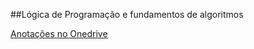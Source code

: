 ##Lógica de Programação e fundamentos de algoritmos

[Anotações no Onedrive](https://onedrive.live.com/redir?resid=2FC1A8774B984205%21857&page=Edit&wd=target%28%E2%9C%85%20L%C3%B3gica%20de%20Programa%C3%A7%C3%A3o%20e%20fundamentos%20de%20algoritmos.one%7C7c4bcf2c-06d0-4396-bb1a-e39f33d92f09%2F%29&wdorigin=717
)


